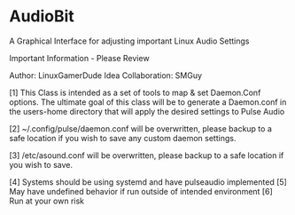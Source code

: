 # AudioBit
A Graphical Interface for adjusting important Linux Audio Settings

Important Information - Please Review

Author: LinuxGamerDude
Idea Collaboration: SMGuy

[1] This Class is intended as a set of tools to map & set Daemon.Conf options.
The ultimate goal of this class will be to generate a Daemon.conf in the users-home
directory that will apply the desired settings to Pulse Audio
	
[2] ~/.config/pulse/daemon.conf will be overwritten, please backup to a safe location if you
wish to save any custom daemon settings.
	
[3] /etc/asound.conf will be overwritten, please backup to a safe location if you wish to save.

[4] Systems should be using systemd and have pulseaudio implemented
[5] May have undefined behavior if run outside of intended environment
[6] Run at your own risk

